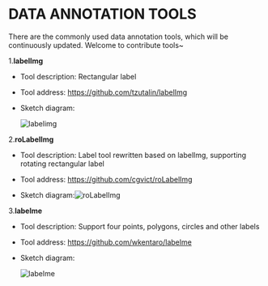 # DATA ANNOTATION TOOLS

There are the commonly used data annotation tools, which will be continuously updated. Welcome to contribute tools~

1.**labelImg**

* Tool description: Rectangular label

* Tool address:  https://github.com/tzutalin/labelImg

* Sketch diagram:

  ![labelimg](C:\Users\USER\Desktop\labelimg.jpg)



2.**roLabelImg**

* Tool description: Label tool rewritten based on labelImg, supporting rotating rectangular label

* Tool address:   https://github.com/cgvict/roLabelImg

* Sketch diagram:![roLabelImg](C:\Users\USER\Desktop\roLabelImg.png)



3.**labelme**

* Tool description: Support four points, polygons, circles and other labels

* Tool address:   https://github.com/wkentaro/labelme

* Sketch diagram:

  ![labelme](C:\Users\USER\Desktop\labelme.jpg)
